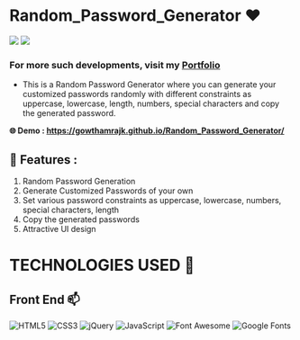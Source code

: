 # Random_Password_Generator ❤️

![](https://img.shields.io/github/languages/count/gowthamrajk/Random_Password_Generator)   ![](https://img.shields.io/github/languages/top/gowthamrajk/Random_Password_Generator)

### For more such developments, visit my [Portfolio](https://gowthamrajk.github.io/)

- This is a Random Password Generator where you can generate your customized passwords randomly with different constraints as uppercase, lowercase, length, numbers, special characters and copy the generated password.

**🌐 Demo : https://gowthamrajk.github.io/Random_Password_Generator/**

## 🔭 Features :

1) Random Password Generation
2) Generate Customized Passwords of your own
3) Set various password constraints as uppercase, lowercase, numbers, special characters, length
4) Copy the generated passwords
5) Attractive UI design

# TECHNOLOGIES USED 📌

## Front End 📫

![HTML5](https://img.shields.io/static/v1?style=for-the-badge&message=HTML5&color=E34F26&logo=HTML5&logoColor=FFFFFF&label=)
![CSS3](https://img.shields.io/static/v1?style=for-the-badge&message=CSS3&color=1572B6&logo=CSS3&logoColor=FFFFFF&label=)
![jQuery](https://img.shields.io/static/v1?style=for-the-badge&message=jQuery&color=0769AD&logo=jQuery&logoColor=FFFFFF&label=)
![JavaScript](https://img.shields.io/static/v1?style=for-the-badge&message=JavaScript&color=222222&logo=JavaScript&logoColor=F7DF1E&label=)
![Font Awesome](https://img.shields.io/static/v1?style=for-the-badge&message=Font+Awesome&color=339AF0&logo=Font+Awesome&logoColor=FFFFFF&label=)
![Google Fonts](https://img.shields.io/static/v1?style=for-the-badge&message=Google+Fonts&color=4285F4&logo=Google+Fonts&logoColor=FFFFFF&label=)

